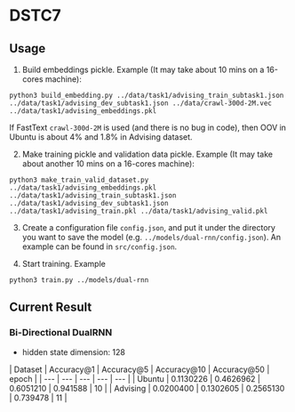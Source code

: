 # DSTC7

## Usage

1. Build embeddings pickle. Example (It may take about 10 mins on a 16-cores machine):
```
python3 build_embedding.py ../data/task1/advising_train_subtask1.json ../data/task1/advising_dev_subtask1.json ../data/crawl-300d-2M.vec ../data/task1/advising_embeddings.pkl
```

If FastText `crawl-300d-2M` is used (and there is no bug in code), then OOV in Ubuntu is about 4% and 1.8% in Advising dataset.

2. Make training pickle and validation data pickle. Example (It may take about another 10 mins on a 16-cores machine):
```
python3 make_train_valid_dataset.py ../data/task1/advising_embeddings.pkl ../data/task1/advising_train_subtask1.json ../data/task1/advising_dev_subtask1.json ../data/task1/advising_train.pkl ../data/task1/advising_valid.pkl
```

3. Create a configuration file `config.json`, and put it under the directory you want to save the model (e.g. `../models/dual-rnn/config.json`). An example can be found in `src/config.json`.

4. Start training. Example
```
python3 train.py ../models/dual-rnn
```

## Current Result

### Bi-Directional DualRNN

- hidden state dimension: 128

| Dataset | Accuracy@1 | Accuracy@5 | Accuracy@10 | Accuracy@50 | epoch |
| --- | --- | --- | --- | --- |
| Ubuntu   | 0.1130226 | 0.4626962 | 0.6051210 | 0.941588 | 10 |
| Advising | 0.0200400 | 0.1302605 | 0.2565130 | 0.739478 | 11 |
